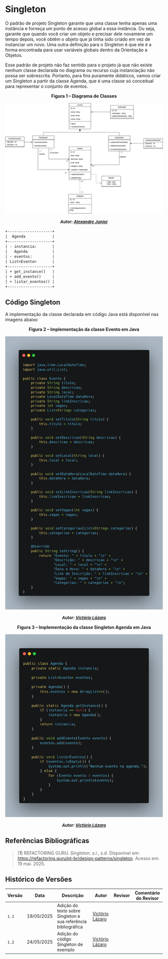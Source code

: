 # Singleton
O padrão de projeto Singleton garante que uma classe tenha apenas uma instância e forneça um ponto de acesso global a essa instância. Ou seja, garante que quando você criar um objeto e precisar dele novamene um tempo depois, você obtêm o objeto que já tinha sido criado em vez de instanciar um novo. Uma outra definição para o Singleton é que ele é a forma encontrada para usar variáveis globais dentro da Orientação a Objetos.

Esse padrão de projeto não faz sentido para o projeto já que não existe nenhum classe declarada no diagrama ou recurso cuja instanciação não possa ser sobrescrita. Portanto, para fins puramente didáticos, vamos criar um Singleton a partir da classe Agenda, que é uma classe só conceitual para representar o conjunto de eventos.

<center>

<a id="fig1">**Figura 1 – Diagrama de Classes**</a>

![Diagrama de classes](../../../assets/Prototype/diagrama-classes.png)
<font size="2"><p style="text-align: center"><b>_Autor: <a href="https://github.com/AlexandreLjr">Alexandre Junior</a>_</b></p></font>

</center>

```plaintext
+--------------------+
|  Agenda            |
+--------------------+
| - instancia:       |
|   Agenda           |
| - eventos:         |
| List<Evento>       |
+--------------------+
| + get_instance()   |
| + add_evento()     |
| + listar_eventos() |
+--------------------+
```

## Código Singleton

A implementação da classe declarada em código Java está disponível nas imagens abaixo

<center>

<a id="fig2">**Figura 2 – Implementação da classe Evento em Java**</a>

![Classe Evento](../../../assets/Singleton/cod1.png)

<font size="2"><p style="text-align: center"><b>_Autor: <a href="https://github.com/Victor-oss">Victório Lázaro</a>_</b></p></font>

<a id="fig3">**Figura 3 – Implementação da classe Singleton Agenda em Java**</a>

![Classe Agenda](../../../assets/Singleton/cod2.png)

<font size="2"><p style="text-align: center"><b>_Autor: <a href="https://github.com/Victor-oss">Victório Lázaro</a>_</b></p></font>

</center>


## Referências Bibliográficas

> [<a id='ref1'>1</a>] REFACTORING GURU. _Singleton_. s.l., s.d. Disponível em: <https://refactoring.guru/pt-br/design-patterns/singleton>. Acesso em: 19 mai. 2025.

## Histórico de Versões

| Versão | Data       | Descrição                                                      | Autor                                            | Revisor | Comentário do Revisor |
| ------ | ---------- | -------------------------------------------------------------- | ------------------------------------------------ | ------- | --------------------- |
| `1.1`  | 19/05/2025 | Adição do texto sobre Singleton e sua referência bibliográfica | [Victório Lázaro](https://github.com/Victor-oss) |         |                       |
| `1.2`  | 24/05/2025 | Adição do código Singleton de exemplo  | [Victório Lázaro](https://github.com/Victor-oss)   |         |                       |